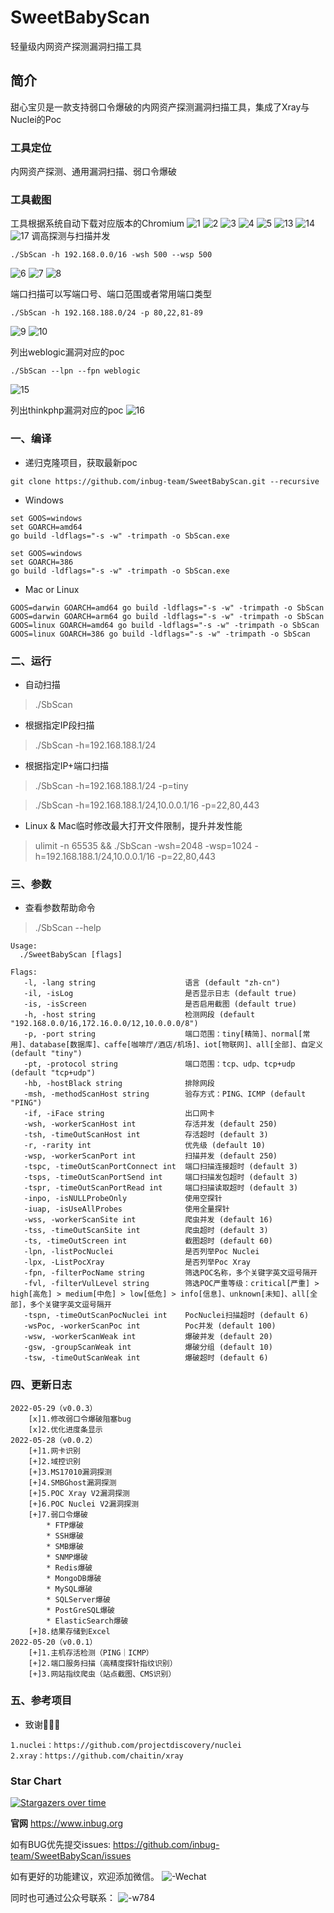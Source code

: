 # SweetBabyScan

轻量级内网资产探测漏洞扫描工具

## 简介

甜心宝贝是一款支持弱口令爆破的内网资产探测漏洞扫描工具，集成了Xray与Nuclei的Poc

### 工具定位

内网资产探测、通用漏洞扫描、弱口令爆破

### 工具截图

工具根据系统自动下载对应版本的Chromium
![1](img/1.png)
![2](img/2.png)
![3](img/3.png)
![4](img/4.png)
![5](img/5.png)
![13](img/13.png)
![14](img/14.png)
![17](img/17.png)
调高探测与扫描并发

```
./SbScan -h 192.168.0.0/16 -wsh 500 --wsp 500
```

![6](img/6.png)
![7](img/7.png)
![8](img/8.png)

端口扫描可以写端口号、端口范围或者常用端口类型

```
./SbScan -h 192.168.188.0/24 -p 80,22,81-89
```

![9](img/9.png)
![10](img/10.png)

列出weblogic漏洞对应的poc

```
./SbScan --lpn --fpn weblogic
```

![15](img/15.png)

列出thinkphp漏洞对应的poc
![16](img/16.png)

### 一、编译

- 递归克隆项目，获取最新poc

```shell
git clone https://github.com/inbug-team/SweetBabyScan.git --recursive
```

- Windows

```shell
set GOOS=windows
set GOARCH=amd64
go build -ldflags="-s -w" -trimpath -o SbScan.exe

set GOOS=windows
set GOARCH=386
go build -ldflags="-s -w" -trimpath -o SbScan.exe
```

- Mac or Linux

```shell
GOOS=darwin GOARCH=amd64 go build -ldflags="-s -w" -trimpath -o SbScan
GOOS=darwin GOARCH=arm64 go build -ldflags="-s -w" -trimpath -o SbScan
GOOS=linux GOARCH=amd64 go build -ldflags="-s -w" -trimpath -o SbScan
GOOS=linux GOARCH=386 go build -ldflags="-s -w" -trimpath -o SbScan
```

### 二、运行

- 自动扫描

> ./SbScan

- 根据指定IP段扫描

> ./SbScan -h=192.168.188.1/24

- 根据指定IP+端口扫描

> ./SbScan -h=192.168.188.1/24 -p=tiny

> ./SbScan -h=192.168.188.1/24,10.0.0.1/16 -p=22,80,443

- Linux & Mac临时修改最大打开文件限制，提升并发性能

> ulimit -n 65535 && ./SbScan -wsh=2048 -wsp=1024 -h=192.168.188.1/24,10.0.0.1/16 -p=22,80,443

### 三、参数

- 查看参数帮助命令

> ./SbScan --help

```text
Usage:
  ./SweetBabyScan [flags]

Flags:
   -l, -lang string                    语言 (default "zh-cn")
   -il, -isLog                         是否显示日志 (default true)
   -is, -isScreen                      是否启用截图 (default true)
   -h, -host string                    检测网段 (default "192.168.0.0/16,172.16.0.0/12,10.0.0.0/8")
   -p, -port string                    端口范围：tiny[精简]、normal[常用]、database[数据库]、caffe[咖啡厅/酒店/机场]、iot[物联网]、all[全部]、自定义 (default "tiny")
   -pt, -protocol string               端口范围：tcp、udp、tcp+udp (default "tcp+udp")
   -hb, -hostBlack string              排除网段
   -msh, -methodScanHost string        验存方式：PING、ICMP (default "PING")
   -if, -iFace string                  出口网卡
   -wsh, -workerScanHost int           存活并发 (default 250)
   -tsh, -timeOutScanHost int          存活超时 (default 3)
   -r, -rarity int                     优先级 (default 10)
   -wsp, -workerScanPort int           扫描并发 (default 250)
   -tspc, -timeOutScanPortConnect int  端口扫描连接超时 (default 3)
   -tsps, -timeOutScanPortSend int     端口扫描发包超时 (default 3)
   -tspr, -timeOutScanPortRead int     端口扫描读取超时 (default 3)
   -inpo, -isNULLProbeOnly             使用空探针
   -iuap, -isUseAllProbes              使用全量探针
   -wss, -workerScanSite int           爬虫并发 (default 16)
   -tss, -timeOutScanSite int          爬虫超时 (default 3)
   -ts, -timeOutScreen int             截图超时 (default 60)
   -lpn, -listPocNuclei                是否列举Poc Nuclei
   -lpx, -ListPocXray                  是否列举Poc Xray
   -fpn, -filterPocName string         筛选POC名称，多个关键字英文逗号隔开
   -fvl, -filterVulLevel string        筛选POC严重等级：critical[严重] > high[高危] > medium[中危] > low[低危] > info[信息]、unknown[未知]、all[全部]，多个关键字英文逗号隔开
   -tspn, -timeOutScanPocNuclei int    PocNuclei扫描超时 (default 6)
   -wsPoc, -workerScanPoc int          Poc并发 (default 100)
   -wsw, -workerScanWeak int           爆破并发 (default 20)
   -gsw, -groupScanWeak int            爆破分组 (default 10)
   -tsw, -timeOutScanWeak int          爆破超时 (default 6)
```

### 四、更新日志

```text
2022-05-29（v0.0.3）
    [x]1.修改弱口令爆破阻塞bug
    [x]2.优化进度条显示
2022-05-28（v0.0.2）
    [+]1.网卡识别
    [+]2.域控识别
    [+]3.MS17010漏洞探测
    [+]4.SMBGhost漏洞探测
    [+]5.POC Xray V2漏洞探测
    [+]6.POC Nuclei V2漏洞探测
    [+]7.弱口令爆破
        * FTP爆破
        * SSH爆破
        * SMB爆破
        * SNMP爆破
        * Redis爆破
        * MongoDB爆破
        * MySQL爆破
        * SQLServer爆破
        * PostGreSQL爆破
        * ElasticSearch爆破
    [+]8.结果存储到Excel
2022-05-20（v0.0.1）
    [+]1.主机存活检测（PING｜ICMP）
    [+]2.端口服务扫描（高精度探针指纹识别）
    [+]3.网站指纹爬虫（站点截图、CMS识别）
```

### 五、参考项目

- 致谢🙏🙏🙏

```text
1.nuclei：https://github.com/projectdiscovery/nuclei
2.xray：https://github.com/chaitin/xray
```

### Star Chart

[![Stargazers over time](https://starchart.cc/inbug-team/SweetBabyScan.svg)](https://starchart.cc/inbug-team/SweetBabyScan)

**官网**
https://www.inbug.org

如有BUG优先提交issues:
https://github.com/inbug-team/SweetBabyScan/issues

如有更好的功能建议，欢迎添加微信。
![-Wechat](img/WeChat.png)


同时也可通过公众号联系：
![-w784](img/InBug.bmp)
